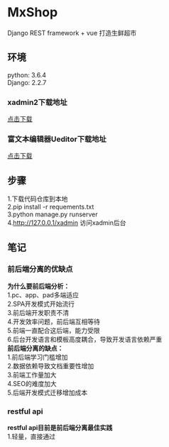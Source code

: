 # MxShop
Django REST framework + vue 打造生鲜超市<br />

## 环境
python: 3.6.4  
Django: 2.2.7

### xadmin2下载地址
[点击下载](https://github.com/sshwsfc/xadmin/tree/django2)<br /> 
### 富文本编辑器Ueditor下载地址
[点击下载](https://github.com/twz915/DjangoUeditor3/)<br /> 

## 步骤
1.下载代码仓库到本地  
2.pip install -r requements.txt  
3.python manage.py runserver  
4.http://127.0.0.1/xadmin  访问xadmin后台   
## 笔记
### 前后端分离的优缺点
**为什么要前后端分析：**  
1.pc、app、pad多端适应  
2.SPA开发模式开始流行   
3.前后端开发职责不清  
4.开发效率问题，前后端互相等待  
5.前端一直配合这后端，能力受限  
6.后台开发语言和模板高度耦合，导致开发语言依赖严重  
**前后端分离的缺点：**  
1.前后端学习门槛增加  
2.数据依赖导致文档重要性增加  
3.前端工作量加大  
4.SEO的难度加大  
5.后端开发模式迁移增加成本
### restful api
**restful api目前是前后端分离最佳实践**  
1.轻量，直接通过

